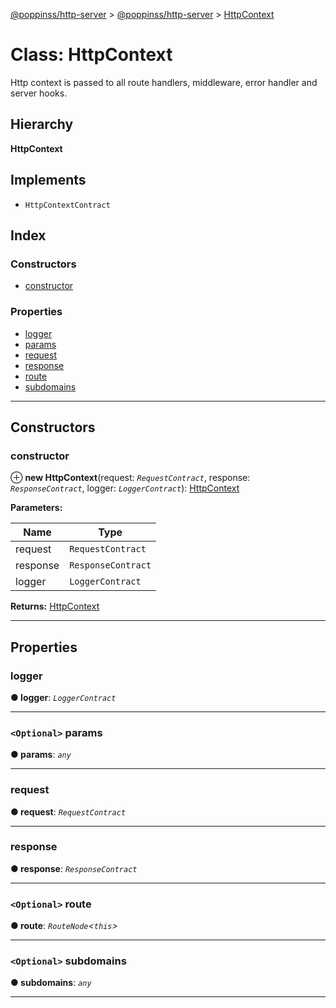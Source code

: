 [@poppinss/http-server](../README.md) > [@poppinss/http-server](../modules/_poppinss_http_server.md) > [HttpContext](../classes/_poppinss_http_server.httpcontext.md)

# Class: HttpContext

Http context is passed to all route handlers, middleware, error handler and server hooks.

## Hierarchy

**HttpContext**

## Implements

* `HttpContextContract`

## Index

### Constructors

* [constructor](_poppinss_http_server.httpcontext.md#constructor)

### Properties

* [logger](_poppinss_http_server.httpcontext.md#logger)
* [params](_poppinss_http_server.httpcontext.md#params)
* [request](_poppinss_http_server.httpcontext.md#request)
* [response](_poppinss_http_server.httpcontext.md#response)
* [route](_poppinss_http_server.httpcontext.md#route)
* [subdomains](_poppinss_http_server.httpcontext.md#subdomains)

---

## Constructors

<a id="constructor"></a>

###  constructor

⊕ **new HttpContext**(request: *`RequestContract`*, response: *`ResponseContract`*, logger: *`LoggerContract`*): [HttpContext](_poppinss_http_server.httpcontext.md)

**Parameters:**

| Name | Type |
| ------ | ------ |
| request | `RequestContract` |
| response | `ResponseContract` |
| logger | `LoggerContract` |

**Returns:** [HttpContext](_poppinss_http_server.httpcontext.md)

___

## Properties

<a id="logger"></a>

###  logger

**● logger**: *`LoggerContract`*

___
<a id="params"></a>

### `<Optional>` params

**● params**: *`any`*

___
<a id="request"></a>

###  request

**● request**: *`RequestContract`*

___
<a id="response"></a>

###  response

**● response**: *`ResponseContract`*

___
<a id="route"></a>

### `<Optional>` route

**● route**: *`RouteNode`<`this`>*

___
<a id="subdomains"></a>

### `<Optional>` subdomains

**● subdomains**: *`any`*

___

